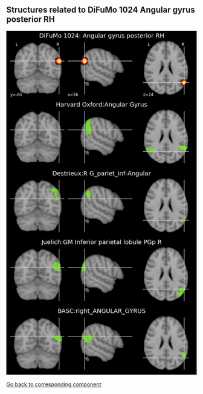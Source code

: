


## Structures related to DiFuMo 1024 Angular gyrus posterior RH

![332](332.jpg "Structures related to DiFuMo 1024 Angular gyrus posterior RH")

[Go back to corresponding component](https://parietal-inria.github.io/DiFuMo/1024/html/332.html)